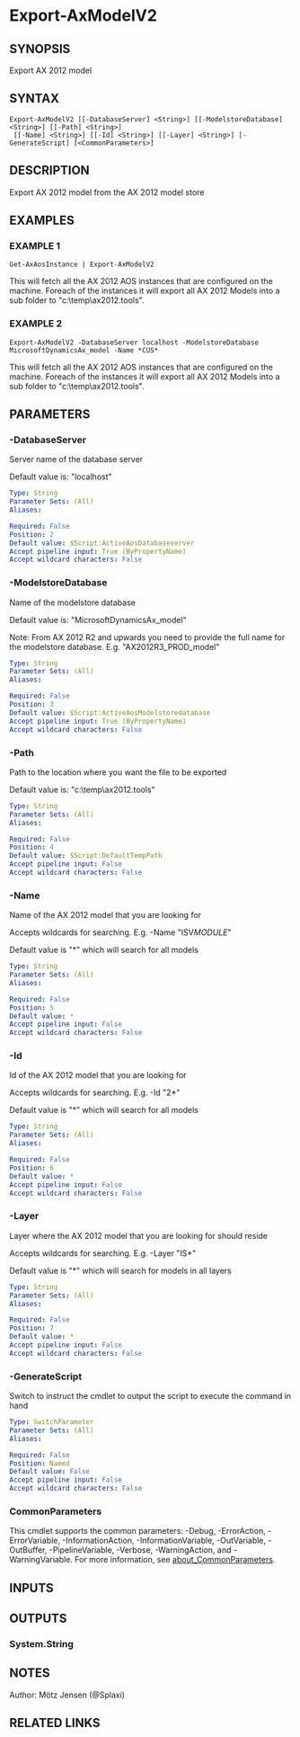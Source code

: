 ﻿---
external help file: ax2012.tools-help.xml
Module Name: ax2012.tools
online version:
schema: 2.0.0
---

# Export-AxModelV2

## SYNOPSIS
Export AX 2012 model

## SYNTAX

```
Export-AxModelV2 [[-DatabaseServer] <String>] [[-ModelstoreDatabase] <String>] [[-Path] <String>]
 [[-Name] <String>] [[-Id] <String>] [[-Layer] <String>] [-GenerateScript] [<CommonParameters>]
```

## DESCRIPTION
Export AX 2012 model from the AX 2012 model store

## EXAMPLES

### EXAMPLE 1
```
Get-AxAosInstance | Export-AxModelV2
```

This will fetch all the AX 2012 AOS instances that are configured on the machine.
Foreach of the instances it will export all AX 2012 Models into a sub folder to "c:\temp\ax2012.tools".

### EXAMPLE 2
```
Export-AxModelV2 -DatabaseServer localhost -ModelstoreDatabase MicrosoftDynamicsAx_model -Name *CUS*
```

This will fetch all the AX 2012 AOS instances that are configured on the machine.
Foreach of the instances it will export all AX 2012 Models into a sub folder to "c:\temp\ax2012.tools".

## PARAMETERS

### -DatabaseServer
Server name of the database server

Default value is: "localhost"

```yaml
Type: String
Parameter Sets: (All)
Aliases:

Required: False
Position: 2
Default value: $Script:ActiveAosDatabaseserver
Accept pipeline input: True (ByPropertyName)
Accept wildcard characters: False
```

### -ModelstoreDatabase
Name of the modelstore database

Default value is: "MicrosoftDynamicsAx_model"

Note: From AX 2012 R2 and upwards you need to provide the full name for the modelstore database.
E.g.
"AX2012R3_PROD_model"

```yaml
Type: String
Parameter Sets: (All)
Aliases:

Required: False
Position: 3
Default value: $Script:ActiveAosModelstoredatabase
Accept pipeline input: True (ByPropertyName)
Accept wildcard characters: False
```

### -Path
Path to the location where you want the file to be exported

Default value is: "c:\temp\ax2012.tools"

```yaml
Type: String
Parameter Sets: (All)
Aliases:

Required: False
Position: 4
Default value: $Script:DefaultTempPath
Accept pipeline input: False
Accept wildcard characters: False
```

### -Name
Name of the AX 2012 model that you are looking for

Accepts wildcards for searching.
E.g.
-Name "ISV*MODULE*"

Default value is "*" which will search for all models

```yaml
Type: String
Parameter Sets: (All)
Aliases:

Required: False
Position: 5
Default value: *
Accept pipeline input: False
Accept wildcard characters: False
```

### -Id
Id of the AX 2012 model that you are looking for

Accepts wildcards for searching.
E.g.
-Id "2*"

Default value is "*" which will search for all models

```yaml
Type: String
Parameter Sets: (All)
Aliases:

Required: False
Position: 6
Default value: *
Accept pipeline input: False
Accept wildcard characters: False
```

### -Layer
Layer where the AX 2012 model that you are looking for should reside

Accepts wildcards for searching.
E.g.
-Layer "IS*"

Default value is "*" which will search for models in all layers

```yaml
Type: String
Parameter Sets: (All)
Aliases:

Required: False
Position: 7
Default value: *
Accept pipeline input: False
Accept wildcard characters: False
```

### -GenerateScript
Switch to instruct the cmdlet to output the script to execute the command in hand

```yaml
Type: SwitchParameter
Parameter Sets: (All)
Aliases:

Required: False
Position: Named
Default value: False
Accept pipeline input: False
Accept wildcard characters: False
```

### CommonParameters
This cmdlet supports the common parameters: -Debug, -ErrorAction, -ErrorVariable, -InformationAction, -InformationVariable, -OutVariable, -OutBuffer, -PipelineVariable, -Verbose, -WarningAction, and -WarningVariable. For more information, see [about_CommonParameters](http://go.microsoft.com/fwlink/?LinkID=113216).

## INPUTS

## OUTPUTS

### System.String
## NOTES
Author: Mötz Jensen (@Splaxi)

## RELATED LINKS
